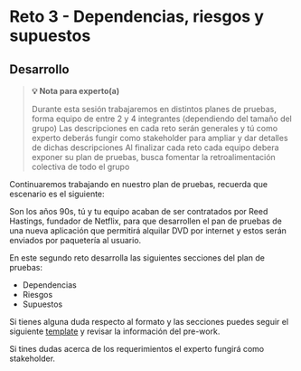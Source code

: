 # Reto 3 - Dependencias, riesgos y supuestos

## Desarrollo

> **💡 Nota para experto(a)**
>
> Durante esta sesión trabajaremos en distintos planes de pruebas, forma equipo de entre 2 y 4 integrantes (dependiendo del tamaño del grupo)
> Las descripciones en cada reto serán generales y tú como experto deberás fungir como stakeholder para ampliar y dar detalles de dichas descripciones
> Al finalizar cada reto cada equipo debera exponer su plan de pruebas, busca fomentar la retroalimentación colectiva de todo el grupo

Continuaremos trabajando en nuestro plan de pruebas, recuerda que escenario es el siguiente:

Son los años 90s, tú y tu equipo acaban de ser contratados por Reed Hastings, fundador de Netflix, para que desarrollen
el pan de pruebas de una nueva aplicación que permitirá alquilar DVD por internet y estos serán enviados por paquetería
al usuario.

En este segundo reto desarrolla las siguientes secciones del plan de pruebas:

- Dependencias
- Riesgos
- Supuestos

Si tienes alguna duda respecto al formato y las secciones puedes seguir el
siguiente [template](https://www.softwaretestinghelp.com/wp-content/qa/uploads/2007/07/sample-test-plan-template.pdf) y
revisar la información del pre-work.

Si tines dudas acerca de los requerimientos el experto fungirá como stakeholder.
